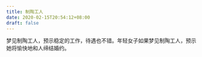 ```yaml
---
title: 制陶工人
date: 2020-02-15T20:54:12+08:00
draft: false
---
```


梦见制陶工人，预示稳定的工作，待遇也不错。年轻女子如果梦见制陶工人，预示她将愉快地和人缔结婚约。